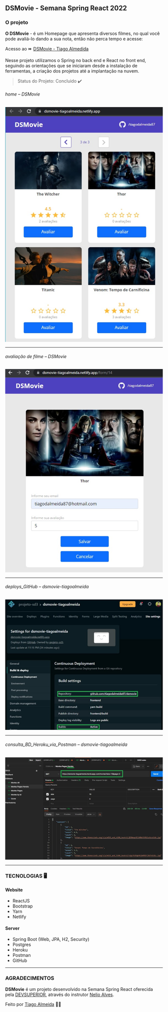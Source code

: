 ## DSMovie - Semana Spring React 2022

### O projeto

**O DSMovie** - é um Homepage que apresenta diversos filmes, no qual você pode avaliá-lo dando a sua nota, então não perca tempo e acesse: 

Acesso ao ⏩ [DSMovie - Tiago Almedida](https://dsmovie-tiagoalmeida.netlify.app/) 

Nesse projeto utilizamos o Spring no back end e React no front end, seguindo as orientações que se iniciaram desde a instalação de ferramentas, a criação dos projetos até a implantação na nuvem.

> Status do Projeto: Concluido :heavy_check_mark:

###### home – DSMovie
![home_page](https://github.com/tiagodalmeida87/dsmovie/blob/main/img/home_dsmovie-tiagoalmeida.jpg)

---
###### avaliação de filme – DSMovie
![Dashboard](https://github.com/tiagodalmeida87/dsmovie/blob/main/img/avaliacao_filme.jpg)


---
###### deploys_GitHub – dsmovie-tiagoalmeida
![deploys](https://github.com/tiagodalmeida87/dsmovie/blob/main/img/deploy_netlify.jpg)

---
###### consulta_BD_Heroku_via_Postman – dsmovie-tiagoalmeida
![Consulta a BD Heroku](https://github.com/tiagodalmeida87/dsmovie/blob/main/img/consulta_Heroku.jpg)

---
### TECNOLOGIAS 🖥️

#### Website  
- ReactJS
- Bootstrap
- Yarn
- Netlify

#### Server 
- Spring Boot (Web, JPA, H2, Security)
- Postgres
- Heroku
- Postman
- GitHub

---
### AGRADECIMENTOS
**DSMovie** é um projeto desenvolvido na Semana Spring React oferecida pela [DEVSUPERIOR](https://devsuperior.com.br/), através do instrutor [Nelio Alves](https://www.instagram.com/devsuperior.ig/).

Feito por [Tiago Almeida](https://github.com/tiagodalmeida87) 🧑‍💻
